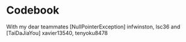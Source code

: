 # Codebook
With my dear teammates [NullPointerException] infwinston, lsc36 and [TaiDaJiaYou] xavier13540, tenyoku8478
